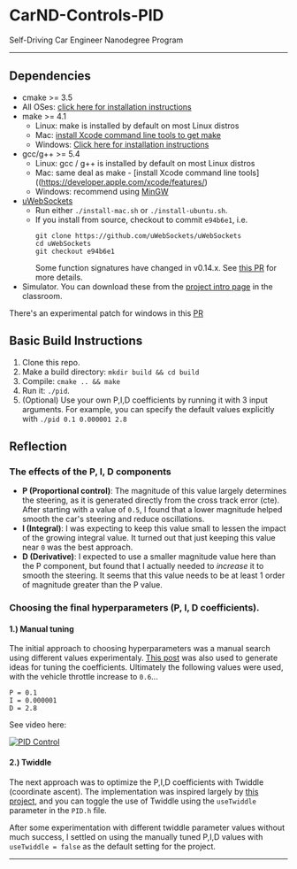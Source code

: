 # CarND-Controls-PID
Self-Driving Car Engineer Nanodegree Program

---

## Dependencies

* cmake >= 3.5
 * All OSes: [click here for installation instructions](https://cmake.org/install/)
* make >= 4.1
  * Linux: make is installed by default on most Linux distros
  * Mac: [install Xcode command line tools to get make](https://developer.apple.com/xcode/features/)
  * Windows: [Click here for installation instructions](http://gnuwin32.sourceforge.net/packages/make.htm)
* gcc/g++ >= 5.4
  * Linux: gcc / g++ is installed by default on most Linux distros
  * Mac: same deal as make - [install Xcode command line tools]((https://developer.apple.com/xcode/features/)
  * Windows: recommend using [MinGW](http://www.mingw.org/)
* [uWebSockets](https://github.com/uWebSockets/uWebSockets)
  * Run either `./install-mac.sh` or `./install-ubuntu.sh`.
  * If you install from source, checkout to commit `e94b6e1`, i.e.
    ```
    git clone https://github.com/uWebSockets/uWebSockets 
    cd uWebSockets
    git checkout e94b6e1
    ```
    Some function signatures have changed in v0.14.x. See [this PR](https://github.com/udacity/CarND-MPC-Project/pull/3) for more details.
* Simulator. You can download these from the [project intro page](https://github.com/udacity/self-driving-car-sim/releases) in the classroom.

There's an experimental patch for windows in this [PR](https://github.com/udacity/CarND-PID-Control-Project/pull/3)

## Basic Build Instructions

1. Clone this repo.
2. Make a build directory: `mkdir build && cd build`
3. Compile: `cmake .. && make`
4. Run it: `./pid`. 
5. (Optional) Use your own P,I,D coefficients by running it with 3 input arguments. For example, you can specify the default values explicitly with `./pid 0.1 0.000001 2.8`

## Reflection

### The effects of the P, I, D components  
- __P (Proportional control)__: The magnitude of this value largely determines the steering, as it is generated directly from the cross track error (cte). After starting with a value of `0.5`, I found that a lower magnitude helped smooth the car's steering and reduce oscillations.
- __I (Integral)__: I was expecting to keep this value small to lessen the impact of the growing integral value. It turned out that just keeping this value near `0` was the best approach.
- __D (Derivative)__: I expected to use a smaller magnitude value here than the P component, but found that I actually needed to *increase* it to smooth the steering. It seems that this value needs to be at least 1 order of magnitude greater than the P value.

### Choosing the final hyperparameters (P, I, D coefficients). 

#### 1.) Manual tuning  
The initial approach to choosing hyperparameters was a manual search using different values experimentaly. [This post](https://robotics.stackexchange.com/questions/167/what-are-good-strategies-for-tuning-pid-loops) was also used to generate ideas for tuning the coefficients. Ultimately the following values were used, with the vehicle throttle increase to `0.6`...
```
P = 0.1
I = 0.000001
D = 2.8
```

See video here:  

[![PID Control](http://img.youtube.com/vi/innwrbbnDlw/0.jpg)](http://www.youtube.com/watch?v=innwrbbnDlw "PID Control")


#### 2.) Twiddle  
The next approach was to optimize the P,I,D coefficients with Twiddle (coordinate ascent). The implementation was inspired largely by [this project](https://github.com/jendrikjoe/UdacityProjects/blob/master/PID-Control-Project/src/PID.cpp#L35-L96), and you can toggle the use of Twiddle using the `useTwiddle` parameter in the `PID.h` file.

After some experimentation with different twiddle parameter values without much success, I settled on using the manually tuned P,I,D values with `useTwiddle = false` as the default setting for the project.

---
